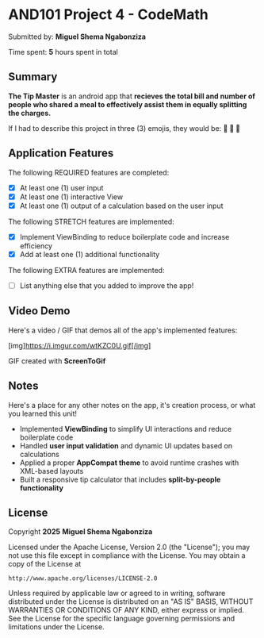 <!-- (This is a comment) INSTRUCTIONS: Go through this page and fill out any **bolded** entries with their correct values.-->

# AND101 Project 4 - CodeMath

Submitted by: **Miguel Shema Ngabonziza**

Time spent: **5** hours spent in total

## Summary

**The Tip Master** is an android app that **recieves the total bill and number of people who shared a meal to effectively assist them in equally splitting the charges.**

If I had to describe this project in three (3) emojis, they would be: **💸 🧮 📱**

## Application Features

<!-- (This is a comment) Please be sure to change the [ ] to [x] for any features you completed.  If a feature is not checked [x], you might miss the points for that item! -->

The following REQUIRED features are completed:

- [x] At least one (1) user input
- [x] At least one (1) interactive View
- [x] At least one (1) output of a calculation based on the user input

The following STRETCH features are implemented:

- [x] Implement ViewBinding to reduce boilerplate code and increase efficiency
- [x] Add at least one (1) additional functionality

The following EXTRA features are implemented:

- [ ] List anything else that you added to improve the app!

## Video Demo

Here's a video / GIF that demos all of the app's implemented features:

[img]https://i.imgur.com/wtKZC0U.gif[/img]

GIF created with **ScreenToGif**

<!-- Recommended tools:
- [Kap](https://getkap.co/) for macOS
- [ScreenToGif](https://www.screentogif.com/) for Windows
- [peek](https://github.com/phw/peek) for Linux. -->

## Notes

Here's a place for any other notes on the app, it's creation process, or what you learned this unit!

- Implemented **ViewBinding** to simplify UI interactions and reduce boilerplate code  
- Handled **user input validation** and dynamic UI updates based on calculations  
- Applied a proper **AppCompat theme** to avoid runtime crashes with XML-based layouts  
- Built a responsive tip calculator that includes **split-by-people functionality**

## License

Copyright **2025** **Miguel Shema Ngabonziza**

Licensed under the Apache License, Version 2.0 (the "License");
you may not use this file except in compliance with the License.
You may obtain a copy of the License at

    http://www.apache.org/licenses/LICENSE-2.0

Unless required by applicable law or agreed to in writing, software
distributed under the License is distributed on an "AS IS" BASIS,
WITHOUT WARRANTIES OR CONDITIONS OF ANY KIND, either express or implied.
See the License for the specific language governing permissions and
limitations under the License.
